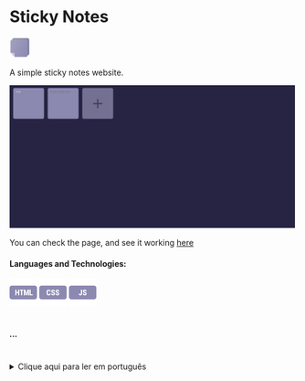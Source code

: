   <h1>Sticky Notes</h1>  <img src="stickyNote.png" width="36"/>
  <p>A simple sticky notes website.</p>

  <img src="print.png" width="500"/>
  
  <p>You can check the page, and see it working <a href="#">here</a></p>

  <h4> Languages and Technologies:</h4>
  <div>
    <img src="htmlIcon.png" width="48"/>
    <img src="cssIcon.png" width="48"/>
    <img src="javascriptIcon.png" width="48"/>
  </div>
<br>
<h5>...</h5>
<br>
<section>
  <details>
    <summary>Clique aqui para ler em português</summary>
    <p>Este é um simples site de notas autoadesivas.</p>
    <p>Você pode acessar a página e ver ela funcionando <a href="#">aqui</a></p>
    <h4>Linguagens e tecnologias utilizadas:</h4>
  <div>
    <img src="htmlIcon.png" width="38"/>
    <img src="cssIcon.png" width="38"/>
    <img src="javascriptIcon.png" width="38"/>
  </div>
  </details>
</section>

